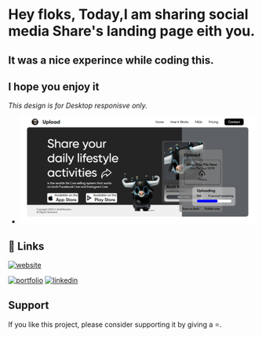 #  Hey floks, Today,I am sharing social media Share's landing page eith you.
## It was a nice experince while coding this.
## I hope you enjoy it
<i> This design is for Desktop responisve only. </i>

+ <img src="upload.png"/>

## 🔗 Links
[![website](https://img.shields.io/badge/website-000?style=for-the-badge&logo=ko-fi&logoColor=white)](https://amit-marathe.github.io/upload-ui/)

[![portfolio](https://img.shields.io/badge/my_portfolio-000?style=for-the-badge&logo=ko-fi&logoColor=white)](https://github.com/yashkolte)
[![linkedin](https://img.shields.io/badge/linkedin-0A66C2?style=for-the-badge&logo=linkedin&logoColor=white)](https://www.linkedin.com/in/amitmarathe)

## Support

If you like this project, please consider supporting it by giving a ⭐️.

